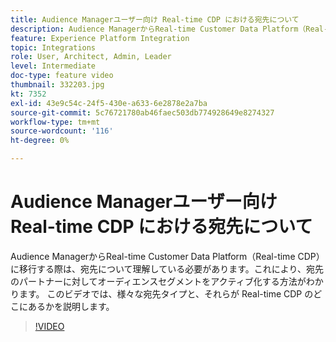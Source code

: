 ```yaml
---
title: Audience Managerユーザー向け Real-time CDP における宛先について
description: Audience ManagerからReal-time Customer Data Platform（Real-time CDP）に移行する際は、宛先について理解している必要があります。これにより、宛先のパートナーに対してオーディエンスセグメントをアクティブ化する方法がわかります。 このビデオでは、様々な宛先タイプと、それらが Real-time CDP のどこにあるかを説明します。
feature: Experience Platform Integration
topic: Integrations
role: User, Architect, Admin, Leader
level: Intermediate
doc-type: feature video
thumbnail: 332203.jpg
kt: 7352
exl-id: 43e9c54c-24f5-430e-a633-6e2878e2a7ba
source-git-commit: 5c76721780ab46faec503db774928649e8274327
workflow-type: tm+mt
source-wordcount: '116'
ht-degree: 0%

---
```


# Audience Managerユーザー向け Real-time CDP における宛先について

Audience ManagerからReal-time Customer Data Platform（Real-time CDP）に移行する際は、宛先について理解している必要があります。これにより、宛先のパートナーに対してオーディエンスセグメントをアクティブ化する方法がわかります。 このビデオでは、様々な宛先タイプと、それらが Real-time CDP のどこにあるかを説明します。

>[!VIDEO](https://video.tv.adobe.com/v/3410886/?quality=12&learn=on&captions=jpn)
